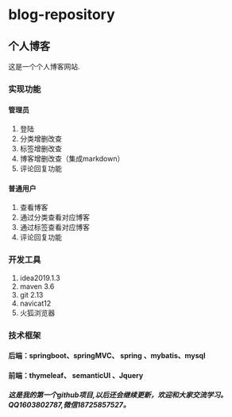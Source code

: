 # blog-repository
## 个人博客
这是一个个人博客网站.
### 实现功能
#### 管理员
1. 登陆
2. 分类增删改查
3. 标签增删改查
4. 博客增删改查（集成markdown）
5. 评论回复功能
#### 普通用户
1. 查看博客
2. 通过分类查看对应博客
3. 通过标签查看对应博客
4. 评论回复功能
### 开发工具
1. idea2019.1.3
2. maven 3.6
3. git 2.13
2. navicat12
3. 火狐浏览器
### 技术框架
#### 后端：springboot、springMVC、 spring 、mybatis、mysql
#### 前端：thymeleaf、 semanticUI 、Jquery
##### 这是我的第一个github项目,以后还会继续更新，欢迎和大家交流学习。QQ1603802787,微信18725857527。

